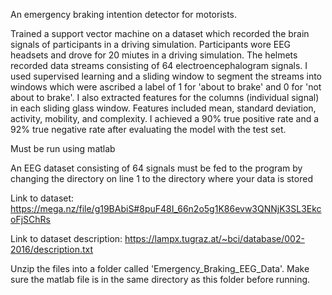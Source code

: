 An emergency braking intention detector for motorists.

Trained a support vector machine on a dataset which recorded the brain signals of participants in a driving simulation. Participants wore EEG headsets and drove for 20 miutes in a driving simulation. The helmets recorded data streams consisting of 64 electroencephalogram signals. I used supervised learning and a sliding window to segment the streams into windows which were ascribed a label of 1 for 'about to brake' and 0 for 'not about to brake'. I also extracted features for the columns (individual signal) in each sliding glass window. Features included mean, standard deviation, activity, mobility, and complexity. I achieved a 90% true positive rate and a 92% true negative rate after evaluating the model with the test set. 

Must be run using matlab

An EEG dataset consisting of 64 signals must be fed to the program by changing the directory on line 1 to the directory where your data is stored

Link to dataset: https://mega.nz/file/g19BAbiS#8puF48I_66n2o5g1K86evw3QNNjK3SL3EkcoFjSChRs

Link to dataset description: https://lampx.tugraz.at/~bci/database/002-2016/description.txt

Unzip the files into a folder called 'Emergency_Braking_EEG_Data'. Make sure the matlab file is in the same directory as this folder before running.
